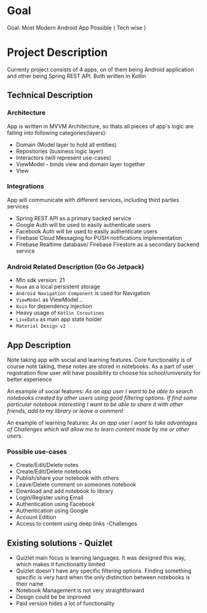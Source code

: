 # Goal

Goal: Most Modern Android App Possible ( Tech wise )

# Project Description

Currenty project consists of 4 apps, on of them being Android application and other being Spring REST API. Both written in Kotlin

## Technical Description

### Architecture

App is written in MVVM Architecture, so thats all pieces of app's logic are falling into following categories(layers):
  - Domain (Model layer to hold all entities)
  - Repositories (business logic layer)
  - Interactors (will represent use-cases)
  - ViewModel - binds view and domain layer together
  - View

### Integrations

App will communicate with different services, including third parties services

 - Spring REST API as a primary backed service
 - Google Auth will be used to easily authenticate users
 - Facebook Auth will be used to easily authenticate users
 - Firebase Cloud Messaging for PUSH notifications implementation
 - Firebase Realtime database/ Firebase Firestore as a secondary backend service


### Android Related Description (Go Go Jetpack)
- Min sdk version: 21
- `Room` as a local persistent storage
- `Android Navigation Component` is used for Navigation
- `ViewModel` as ViewModel ..
- `Koin` for dependency injection
- Heavy usage of `Kotlin Coroutines`
- `LiveData` as main app state holder
- `Material Design v2`

## App Description

Note taking app with social and learning features. Core functionality is of course note taking, these notes are stored in notebooks.
 As a part of user registration flow user will have possibility to choose his school/university for better experience

An example of social features: *As an app user I want to be able to search notebooks created by other users
using good filtering options. If find some particular notebook interesting I want to be able to share it with other friends, add to my library or leave a comment*

An example of learning features: *As an app user I want to take advantages of Challenges which will allow me to learn content made by me or other users.*

### Possible use-cases

- Create/Edit/Delete notes
- Create/Edit/Delete notebooks
- Publish/share your notebook with others
- Leave/Delete comment on someones notebook
- Download and add  notebook to library
- Login/Register using Email
- Authentication using Facebook
- Authentication using Google
- Account Edition
- Access to content using deep links
-Challenges

## Existing solutions - Quizlet

- Quizlet main focus is learning languages. It was designed this way, which makes it functionality limited 
- Quizlet doesn't have any specific filtering options. Finding something specific is very hard when the only distinction between notebooks
is their name
- Notebook Management is not very straightforward
- Design could be be improved
- Paid version hides a lot of functionality
